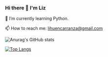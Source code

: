 ### Hi there 👋 I'm Liz

🌱 I’m currently learning Python.

📫 How to reach me: lihuencarranza@gmail.com

![Anurag's GitHub stats](https://github-readme-stats.vercel.app/api?username=lizcarranza&show_icons=true&theme=merko)

[![Top Langs](https://github-readme-stats.vercel.app/api/top-langs/?username=lizcarranza&theme=merko)](https://github.com/anuraghazra/github-readme-stats)

<!--
**lizcarranza/lizcarranza** is a ✨ _special_ ✨ repository because its `README.md` (this file) appears on your GitHub profile.

Here are some ideas to get you started:

- 🔭 I’m currently working on ...
- 🌱 I’m currently learning ...
- 👯 I’m looking to collaborate on ...
- 🤔 I’m looking for help with ...
- 💬 Ask me about ...
- 📫 How to reach me: ...
- 😄 Pronouns: ...
- ⚡ Fun fact: ...
-->


